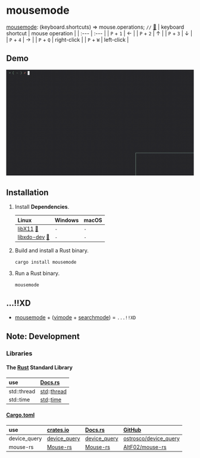# mousemode
[mousemode](https://crates.io/crates/mousemode): (keyboard.shortcuts) => mouse.operations; `//` [🦀](https://www.rust-lang.org/)
| keyboard shortcut | mouse operation |
| :--- | :--- |
| `P` + `1` | ← |
| `P` + `2` | ↑ |
| `P` + `3` | ↓ |
| `P` + `4` | → |
| `P` + `Q` | right-click |
| `P` + `W` | left-click |

## Demo
[![demo_mousemode.gif](https://raw.githubusercontent.com/ghsable/mousemode/main/.readme/images/demo_mousemode.gif)](https://raw.githubusercontent.com/ghsable/mousemode/main/.readme/images/demo_mousemode.mp4)

## Installation
1. Install **Dependencies**.

    | Linux | Windows | macOS |
    | :--- | :--- | :--- |
    | [libX11](https://gitlab.freedesktop.org/xorg/lib/libx11) [📝](https://github.com/ostrosco/device_query#dependencies) | `-` | `-` |
    | [libxdo-dev](https://github.com/jordansissel/xdotool) [📝](https://github.com/AltF02/mouse-rs#linux-disclaimer) | `-` | `-` |

2. Build and install a Rust binary.
    ```
    cargo install mousemode
    ```

3. Run a Rust binary.
    ```
    mousemode
    ```

## ...!!XD
* [mousemode](https://crates.io/crates/mousemode) + ([vimode](https://ghsable.github.io/vimode/) + [searchmode](https://ghsable.github.io/searchmode/)) = `...!!XD`

## Note: Development
### Libraries
#### The [Rust](https://github.com/rust-lang/rust) Standard Library
| use | [Docs.rs](https://docs.rs/) |
| :---  | :--- |
| std::thread | [std](https://doc.rust-lang.org/std/)::[thread](https://doc.rust-lang.org/std/thread/) |
| std::time | [std](https://doc.rust-lang.org/std/)::[time](https://doc.rust-lang.org/std/time/) |

#### [Cargo.toml](https://github.com/ghsable/mousemode/blob/main/Cargo.toml)
| use | [crates.io](https://crates.io/) | [Docs.rs](https://docs.rs/) | [GitHub](https://github.com/) |
| :---  | :--- | :--- | :--- |
| device\_query | [device\_query](https://crates.io/crates/device_query) | [device\_query](https://docs.rs/device_query/latest/device_query/) | [ostrosco/device\_query](https://github.com/ostrosco/device_query) |
| mouse-rs | [Mouse-rs](https://crates.io/crates/mouse-rs) | [Mouse-rs](https://docs.rs/mouse-rs/latest/mouse_rs/) | [AltF02/mouse-rs](https://github.com/AltF02/mouse-rs) |
